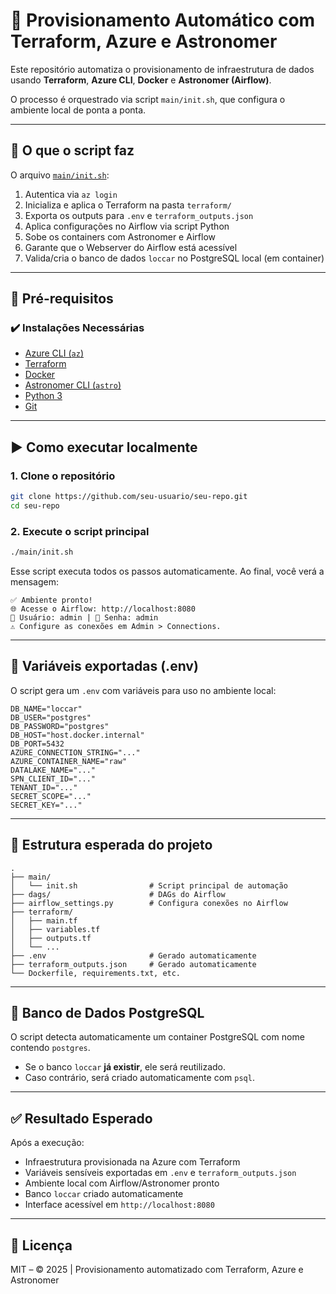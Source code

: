 # 💠 Provisionamento Automático com Terraform, Azure e Astronomer

Este repositório automatiza o provisionamento de infraestrutura de dados usando **Terraform**, **Azure CLI**, **Docker** e **Astronomer (Airflow)**.

O processo é orquestrado via script `main/init.sh`, que configura o ambiente local de ponta a ponta.

---

## 🚀 O que o script faz

O arquivo [`main/init.sh`](main/init.sh):

1. Autentica via `az login`
2. Inicializa e aplica o Terraform na pasta `terraform/`
3. Exporta os outputs para `.env` e `terraform_outputs.json`
4. Aplica configurações no Airflow via script Python
5. Sobe os containers com Astronomer e Airflow
6. Garante que o Webserver do Airflow está acessível
7. Valida/cria o banco de dados `loccar` no PostgreSQL local (em container)

---

## 🧩 Pré-requisitos

### ✔️ Instalações Necessárias

- [Azure CLI (`az`)](https://learn.microsoft.com/en-us/cli/azure/install-azure-cli)
- [Terraform](https://developer.hashicorp.com/terraform/install)
- [Docker](https://www.docker.com/products/docker-desktop/)
- [Astronomer CLI (`astro`)](https://docs.astronomer.io/astro/cli/install-cli)
- [Python 3](https://www.python.org/downloads/)
- [Git](https://git-scm.com/)

---

## ▶️ Como executar localmente

### 1. Clone o repositório

```bash
git clone https://github.com/seu-usuario/seu-repo.git
cd seu-repo
```

### 2. Execute o script principal

```bash
./main/init.sh
```

Esse script executa todos os passos automaticamente. Ao final, você verá a mensagem:

```
✅ Ambiente pronto!
🌐 Acesse o Airflow: http://localhost:8080
👤 Usuário: admin | 🔑 Senha: admin
⚠️ Configure as conexões em Admin > Connections.
```

---

## 🔐 Variáveis exportadas (.env)

O script gera um `.env` com variáveis para uso no ambiente local:

```dotenv
DB_NAME="loccar"
DB_USER="postgres"
DB_PASSWORD="postgres"
DB_HOST="host.docker.internal"
DB_PORT=5432
AZURE_CONNECTION_STRING="..."
AZURE_CONTAINER_NAME="raw"
DATALAKE_NAME="..."
SPN_CLIENT_ID="..."
TENANT_ID="..."
SECRET_SCOPE="..."
SECRET_KEY="..."
```

---

## 📂 Estrutura esperada do projeto

```
.
├── main/
│   └── init.sh                # Script principal de automação
├── dags/                      # DAGs do Airflow
├── airflow_settings.py        # Configura conexões no Airflow
├── terraform/
│   ├── main.tf
│   ├── variables.tf
│   ├── outputs.tf
│   └── ...
├── .env                       # Gerado automaticamente
├── terraform_outputs.json     # Gerado automaticamente
└── Dockerfile, requirements.txt, etc.
```

---

## 🐘 Banco de Dados PostgreSQL

O script detecta automaticamente um container PostgreSQL com nome contendo `postgres`.

- Se o banco `loccar` **já existir**, ele será reutilizado.
- Caso contrário, será criado automaticamente com `psql`.

---

## ✅ Resultado Esperado

Após a execução:

- Infraestrutura provisionada na Azure com Terraform
- Variáveis sensíveis exportadas em `.env` e `terraform_outputs.json`
- Ambiente local com Airflow/Astronomer pronto
- Banco `loccar` criado automaticamente
- Interface acessível em `http://localhost:8080`

---

## 📄 Licença

MIT – © 2025 | Provisionamento automatizado com Terraform, Azure e Astronomer